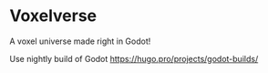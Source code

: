 # Voxelverse
A voxel universe made right in Godot!

Use nightly build of Godot
https://hugo.pro/projects/godot-builds/
